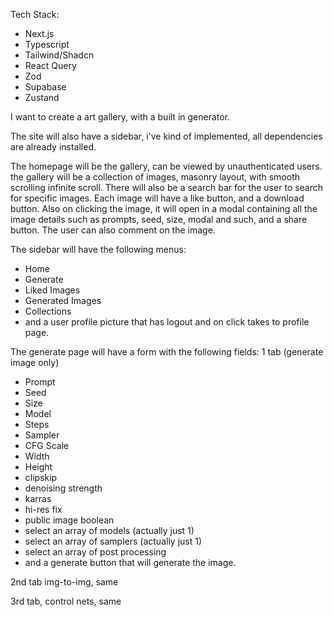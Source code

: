 Tech Stack:
- Next.js
- Typescript
- Tailwind/Shadcn
- React Query
- Zod
- Supabase
- Zustand

I want to create a art gallery, with a built in generator.

The site will also have a sidebar, i've kind of implemented, all dependencies are already installed.

The homepage will be the gallery, can be viewed by unauthenticated users.
the gallery will be a collection of images, masonry layout, with smooth scrolling infinite scroll. There will also be a search bar for the user to search for specific images. Each image will have a like button, and a download button. Also on clicking the image, it will open in a modal containing all the image details such as prompts, seed, size, modal and such, and a share button. The user can also comment on the image.

The sidebar will have the following menus:
- Home
- Generate
- Liked Images
- Generated Images
- Collections
- and a user profile picture that has logout and on click takes to profile page.

The generate page will have a form with the following fields:
1 tab (generate image only)
- Prompt
- Seed
- Size
- Model
- Steps
- Sampler
- CFG Scale
- Width
- Height
- clipskip
- denoising strength
- karras 
- hi-res fix
- public image boolean
- select an array of models (actually just 1)
- select an array of samplers (actually just 1)
- select an array of post processing
- and a generate button that will generate the image.


2nd tab img-to-img, same 

3rd tab, control nets, same